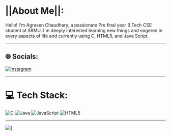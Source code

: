 #  ||About Me||:
Hello! I'm Agrasen Chaudhary, a passionate Pre final year B.Tech CSE student at SRMU. I'm deeply interested learning new things and eagered in every aspects of life and currently using C, HTML5, and Java Script.

---

## 🌐 Socials:
[![Instagram](https://img.shields.io/badge/Instagram-%23E4405F.svg?logo=Instagram&logoColor=white)](https://instagram.com/k1ng_pvttt)

---

# 💻 Tech Stack:
![C](https://img.shields.io/badge/c-%2300599C.svg?style=for-the-badge&logo=c&logoColor=white)  ![Java](https://img.shields.io/badge/java-%23ED8B00.svg?style=for-the-badge&logo=openjdk&logoColor=white) ![JavaScript](https://img.shields.io/badge/javascript-%23323330.svg?style=for-the-badge&logo=javascript&logoColor=%23F7DF1E) ![HTML5](https://img.shields.io/badge/html5-%23E34F26.svg?style=for-the-badge&logo=html5&logoColor=white) 


---
[![](https://visitcount.itsvg.in/api?id=itssagraxen02&label=Profile%20Views&color=10&icon=6&pretty=false)](https://visitcount.itsvg.in)]
